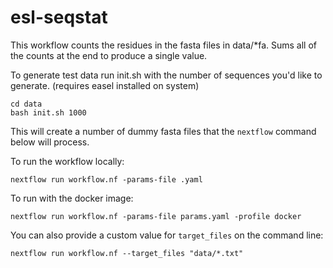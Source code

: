 # esl-seqstat

This workflow counts the residues in the fasta files in data/*fa.
Sums all of the counts at the end to produce a single value.

To generate test data run init.sh with the number of sequences you'd like to generate.
(requires easel installed on system)
```
cd data
bash init.sh 1000
```

This will create a number of dummy fasta files that the `nextflow` command below will
process.

To run the workflow locally:
```
nextflow run workflow.nf -params-file .yaml
```
To run with the docker image:
```
nextflow run workflow.nf -params-file params.yaml -profile docker
```

You can also provide a custom value for `target_files` on the command line:
```
nextflow run workflow.nf --target_files "data/*.txt"
```



